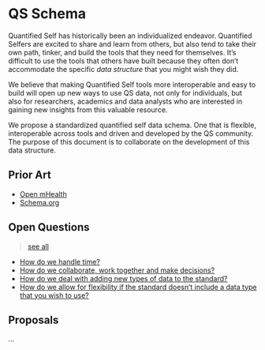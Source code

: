# QS Schema
Quantified Self has historically been an individualized endeavor. Quantified Selfers are excited to share and learn from others, but also tend to take their own path, tinker, and build the tools that they need for themselves. It’s difficult to use the tools that others have built because they often don’t accommodate the specific *data structure* that you might wish they did.

We believe that making Quantified Self tools more interoperable and easy to build will open up new ways to use QS data, not only for individuals, but also for researchers, academics and data analysts who are interested in gaining new insights from this valuable resource.

We propose a standardized quantified self data schema. One that is flexible, interoperable across tools and driven and developed by the QS community. The purpose of this document is to collaborate on the development of this data structure.

## Prior Art
* [Open mHealth](https://www.openmhealth.org/documentation/#/schema-docs/schema-library)
* [Schema.org](https://schema.org/docs/full.html)

## Open Questions

> [see all](https://github.com/QS-Schema/qs-schema/issues?q=is%3Aopen+is%3Aissue+label%3Aquestion)

* [How do we handle time?](https://github.com/QS-Schema/qs-schema/issues/1)
* [How do we collaborate, work together and make decisions?](https://github.com/QS-Schema/qs-schema/issues/2)
* [How do we deal with adding new types of data to the standard?](https://github.com/QS-Schema/qs-schema/issues/3)
* [How do we allow for flexibility if the standard doesn’t include a data type that you wish to use?](https://github.com/QS-Schema/qs-schema/issues/4)

## Proposals

...

